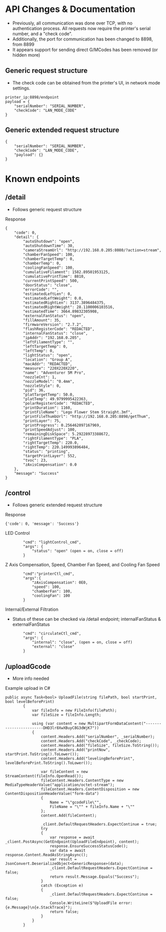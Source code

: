 # API Changes & Documentation
- Previously, all communication was done over TCP, with no authentication process. All requests now require the printer's serial number, and a "check code".
- Additionally, the port for communication has been changed to 8898, from 8899
- It appears support for sending direct G/MCodes has been removed (or hidden more)

## Generic request structure
- The check code can be obtained from the printer's UI, in network mode settings. <br>
```
printer_ip:8898/endpoint
payload = {
    "serialNumber": "SERIAL_NUMBER",
    "checkCode": "LAN_MODE_CODE"
}
```

## Generic extended request structure
```
{
    "serialNumber": "SERIAL_NUMBER",
    "checkCode": "LAN_MODE_CODE",
    "payload": {} 
}
```

# Known endpoints


## /detail
- Follows generic request structure<br>

Response
```
{
    "code": 0,
    "detail": {
        "autoShutdown": "open",
        "autoShutdownTime": 30,
        "cameraStreamUrl": "http://192.168.0.205:8080/?action=stream",
        "chamberFanSpeed": 100,
        "chamberTargetTemp": 0,
        "chamberTemp": 0,
        "coolingFanSpeed": 100,
        "cumulativeFilament": 1582.89501953125,
        "cumulativePrintTime": 8810,
        "currentPrintSpeed": 500,
        "doorStatus": "close",
        "errorCode": "",
        "estimatedLeftLen": 0,
        "estimatedLeftWeight": 0.0,
        "estimatedRightLen": 3137.3896484375,
        "estimatedRightWeight": 28.1100006103516,
        "estimatedTime": 3664.89832305908,
        "externalFanStatus": "open",
        "fillAmount": 35,
        "firmwareVersion": "2.7.2",
        "flashRegisterCode": "REDACTED",
        "internalFanStatus": "close",
        "ipAddr": "192.168.0.205",
        "leftFilamentType": "",
        "leftTargetTemp": 0,
        "leftTemp": 0,
        "lightStatus": "open",
        "location": "Group A",
        "macAddr": "REDACTED",
        "measure": "220X220X220",
        "name": "Adventurer 5M Pro",
        "nozzleCnt": 1,
        "nozzleModel": "0.4mm",
        "nozzleStyle": 0,
        "pid": 36,
        "platTargetTemp": 50.0,
        "platTemp": 49.9799995422363,
        "polarRegisterCode": "REDACTED",
        "printDuration": 1160,
        "printFileName": "Lego Flower Stem Straight.3mf",
        "printFileThumbUrl": "http://192.168.0.205:8898/getThum",
        "printLayer": 75,
        "printProgress": 0.256462097167969,
        "printSpeedAdjust": 100,
        "remainingDiskSpace": 5.29228973388672,
        "rightFilamentType": "PLA",
        "rightTargetTemp": 220.0,
        "rightTemp": 220.149993896484,
        "status": "printing",
        "targetPrintLayer": 552,
        "tvoc": 23,
        "zAxisCompensation": 0.0
    },
    "message": "Success"
}
```
## /control
- Follows generic extended request structure

Response
```
{'code': 0, 'message': 'Success'}
```

LED Control
```
        "cmd": "lightControl_cmd",
        "args": {
            "status": "open" (open = on, close = off)
        }
```

Z Axis Compensation, Speed, Chamber Fan Speed, and Cooling Fan Speed
```
        "cmd":"printerCtl_cmd",
        "args":{
            "zAxisCompensation": 0E0,
            "speed": 100,
            "chamberFan": 100,
            "coolingFan": 100
        }
```

Internal/External Filtration
- Status of these can be checked via /detail endpoint; internalFanStatus & externalFanStatus


```
        "cmd": "circulateCtl_cmd",
        "args": {
            "internal": "close", (open = on, close = off)
            "external": "close"
        }
```

## /uploadGcode
- More info needed

Example upload in C#
```
public async Task<bool> UploadFile(string filePath, bool startPrint, bool levelBeforePrint)
        {
            var fileInfo = new FileInfo(filePath);
            var fileSize = fileInfo.Length;
            
            using (var content = new MultipartFormDataContent("------------------------DHD3lr8XwXBuyC8G3dWjK7"))
            {
                content.Headers.Add("serialNumber", _serialNumber);
                content.Headers.Add("checkCode", _checkCode);
                content.Headers.Add("fileSize", fileSize.ToString());
                content.Headers.Add("printNow", startPrint.ToString().ToLower());
                content.Headers.Add("levelingBeforePrint", levelBeforePrint.ToString().ToLower());

                var fileContent = new StreamContent(fileInfo.OpenRead());
                fileContent.Headers.ContentType = new MediaTypeHeaderValue("application/octet-stream");
                fileContent.Headers.ContentDisposition = new ContentDispositionHeaderValue("form-data")
                {
                    Name = "\"gcodeFile\"",
                    FileName = "\"" + fileInfo.Name + "\""
                };
                content.Add(fileContent);

                _client.DefaultRequestHeaders.ExpectContinue = true;
                try
                {
                    var response = await _client.PostAsync(GetEndpoint(UploadFileEndpoint), content);
                    response.EnsureSuccessStatusCode();
                    var data = await response.Content.ReadAsStringAsync();
                    var result = JsonConvert.DeserializeObject<GenericResponse>(data);
                    _client.DefaultRequestHeaders.ExpectContinue = false;
                    return result.Message.Equals("Success");
                }
                catch (Exception e)
                {
                    _client.DefaultRequestHeaders.ExpectContinue = false;
                    Console.WriteLine($"UploadFile error: {e.Message}\n{e.StackTrace}");
                    return false;
                }
            }
        }
```
